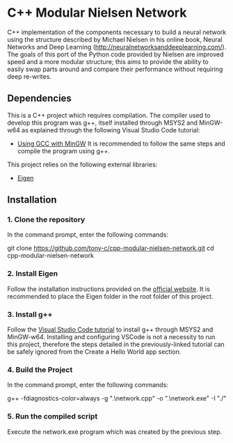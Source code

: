 # C++ Modular Nielsen Network

C++ implementation of the components necessary to build a neural network using the structure described by Michael Nielsen in his online book, Neural Networks and Deep Learning (http://neuralnetworksanddeeplearning.com/). The goals of this port of the Python code provided by Nielsen are improved speed and a more modular structure; this aims to provide the ability to easily swap parts around and compare their performance without requiring deep re-writes.

## Dependencies

This is a C++ project which requires compilation. The compiler used to develop this program was g++, itself installed through MSYS2 and MinGW-w64 as explained through the following Visual Studio Code tutorial:
- [Using GCC with MinGW](https://code.visualstudio.com/docs/cpp/config-mingw)
It is recommended to follow the same steps and compile the program using g++.

This project relies on the following external libraries:
- [Eigen](https://eigen.tuxfamily.org/index.php?title=Main_Page)

## Installation

### 1. Clone the repository

In the command prompt, enter the following commands:

git clone https://github.com/tony-c/cpp-modular-nielsen-network.git
cd cpp-modular-nielsen-network

### 2. Install Eigen

Follow the installation instructions provided on the [official website](http://eigen.tuxfamily.org/dox/GettingStarted.html). It is recommended to place the Eigen folder in the root folder of this project.

### 3. Install g++

Follow the [Visual Studio Code tutorial](https://code.visualstudio.com/docs/cpp/config-mingw) to install g++ through MSYS2 and MinGW-w64. Installing and configuring VSCode is not a necessity to run this project, therefore the steps detailed in the previously-linked tutorial can be safely ignored from the Create a Hello World app section.

### 4. Build the Project

In the command prompt, enter the following commands:

g++ -fdiagnostics-color=always -g ".\network.cpp" -o ".\network.exe" -I "./"

### 5. Run the compiled script

Execute the network.exe program which was created by the previous step.
